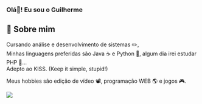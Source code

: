 ### Olá👋! Eu sou o Guilherme


## 🚀 Sobre mim

Cursando análise e desenvolvimento de sistemas ✏️,\
Minhas linguagens preferidas são Java ☕ e Python 🐍, algum dia irei estudar PHP 🐘...\
Adepto ao KISS. (Keep it simple, stupid!)

Meus hobbies são edição de vídeo 📽️, programação WEB 🌎 e jogos 🎮.

![](https://i.kym-cdn.com/photos/images/original/000/667/066/c21.gif)
